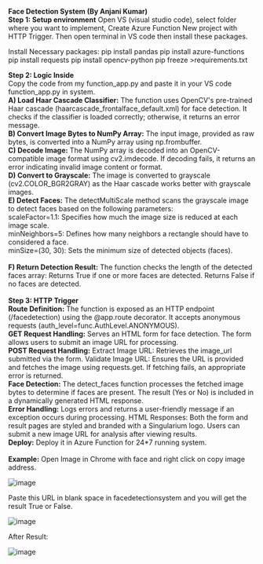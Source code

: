**Face Detection System (By Anjani Kumar)**
<br>
**Step 1: Setup environment**
Open VS (visual studio code), select folder where you want to implement, 
Create Azure Function New project with HTTP Trigger.
Then open terminal in VS code then install these packages.

Install Necessary packages:
pip install pandas
pip install azure-functions
pip install requests
pip install opencv-python
pip freeze >requirements.txt

**Step 2: Logic Inside**
<br>
Copy the code from my function_app.py and paste it in your VS code function_app.py in system.
<br>
**A) Load Haar Cascade Classifier:**
The function uses OpenCV's pre-trained Haar cascade (haarcascade_frontalface_default.xml) for face detection. It checks if the classifier is loaded correctly; otherwise, it returns an error message.
<br>
**B) Convert Image Bytes to NumPy Array:**
The input image, provided as raw bytes, is converted into a NumPy array using np.frombuffer.
<br>
**C) Decode Image:**
The NumPy array is decoded into an OpenCV-compatible image format using cv2.imdecode. If decoding fails, it returns an error indicating invalid image content or format.
<br>
**D) Convert to Grayscale:**
The image is converted to grayscale (cv2.COLOR_BGR2GRAY) as the Haar cascade works better with grayscale images.
<br>
**E) Detect Faces:**
The detectMultiScale method scans the grayscale image to detect faces based on the following parameters:
<br>
scaleFactor=1.1: Specifies how much the image size is reduced at each image scale.
<br>
minNeighbors=5: Defines how many neighbors a rectangle should have to considered a face.
<br>
minSize=(30, 30): Sets the minimum size of detected objects (faces).
<br>
<br>
**F) Return Detection Result:**
The function checks the length of the detected faces array:
Returns True if one or more faces are detected.
Returns False if no faces are detected.
<br><br>
**Step 3: HTTP Trigger**
<br>
**Route Definition:**
The function is exposed as an HTTP endpoint (/facedetection) using the @app.route decorator. It accepts anonymous requests (auth_level=func.AuthLevel.ANONYMOUS).
<br>
**GET Request Handling:**
Serves an HTML form for face detection.
The form allows users to submit an image URL for processing.
<br>
**POST Request Handling:**
Extract Image URL: Retrieves the image_url submitted via the form.
Validate Image URL: Ensures the URL is provided and fetches the image using requests.get. 
If fetching fails, an appropriate error is returned.
<br>
**Face Detection:**
The detect_faces function processes the fetched image bytes to determine if faces are present.
The result (Yes or No) is included in a dynamically generated HTML response.
<br>
**Error Handling:**
Logs errors and returns a user-friendly message if an exception occurs during processing.
HTML Responses:
Both the form and result pages are styled and branded with a Singularium logo.
Users can submit a new image URL for analysis after viewing results.
<br>
**Deploy:** Deploy it in Azure Function for 24*7 running system.
<br><br>
**Example:**
Open Image in Chrome with face and right click on copy image address.

![image](https://github.com/user-attachments/assets/33a7ad02-2d3c-461c-92dd-a2323769eb7f)

Paste this URL in blank space in facedetectionsystem and you will get the result True or False.

![image](https://github.com/user-attachments/assets/7efe416f-2702-4fd3-86a3-f1dda58d25e5)

After Result:

![image](https://github.com/user-attachments/assets/64c87b40-36da-4154-a127-cab45fa09e1f)



